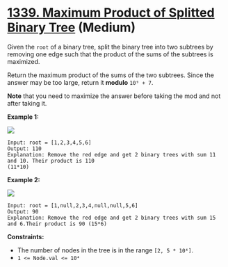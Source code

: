 # [1339. Maximum Product of Splitted Binary Tree][link] (Medium)

[link]: https://leetcode.com/problems/maximum-product-of-splitted-binary-tree/

Given the `root` of a binary tree, split the binary tree into two subtrees by removing one edge such
that the product of the sums of the subtrees is maximized.

Return the maximum product of the sums of the two subtrees. Since the answer may be too large,
return it **modulo** `10⁹ + 7`.

**Note** that you need to maximize the answer before taking the mod and not after taking it.

**Example 1:**

![](https://assets.leetcode.com/uploads/2020/01/21/sample_1_1699.png)

```
Input: root = [1,2,3,4,5,6]
Output: 110
Explanation: Remove the red edge and get 2 binary trees with sum 11 and 10. Their product is 110
(11*10)
```

**Example 2:**

![](https://assets.leetcode.com/uploads/2020/01/21/sample_2_1699.png)

```
Input: root = [1,null,2,3,4,null,null,5,6]
Output: 90
Explanation: Remove the red edge and get 2 binary trees with sum 15 and 6.Their product is 90 (15*6)
```

**Constraints:**

- The number of nodes in the tree is in the range `[2, 5 * 10⁴]`.
- `1 <= Node.val <= 10⁴`
